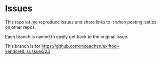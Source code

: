 # Issues

This repo let me reproduce issues and share links to it when posting issues on other repos

Each branch is named to easily get back to the original issue.

This branch is for https://github.com/mceachen/exiftool-vendored.js/issues/23
